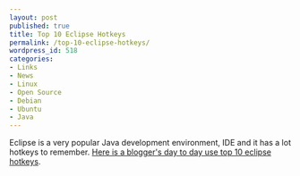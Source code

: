 ```yaml
---
layout: post
published: true
title: Top 10 Eclipse Hotkeys
permalink: /top-10-eclipse-hotkeys/
wordpress_id: 518
categories:
- Links
- News
- Linux
- Open Source
- Debian
- Ubuntu
- Java
---
```



Eclipse is a very popular Java development environment, IDE and it has a lot hotkeys to remember. <a href="http://martin.ankerl.com/2006/07/20/top-10-eclipse-hotkeys/">Here is a blogger's day to day use top 10 eclipse hotkeys</a>.
